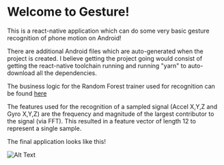 # Welcome to Gesture!

This is a react-native application which can do some very basic gesture recognition of phone motion on Android!

There are additional Android files which are auto-generated when the project is created. I believe getting the project
going would consist of getting the react-native toolchain running and running "yarn" to auto-download all the dependencies.

The business logic for the Random Forest trainer used for recognition can be found [here](https://github.com/samuraijourney/EE590/blob/master/storybook/stories/trainer.js)

The features used for the recognition of a sampled signal (Accel X,Y,Z and Gyro X,Y,Z) are the frequency and magnitude of the largest contributor to the signal (via FFT). This resulted in a feature vector of length 12 to represent a single sample.

The final application looks like this!

![Alt Text](https://media.giphy.com/media/i32etVHEo2qmxZmPxh/giphy.gif)

